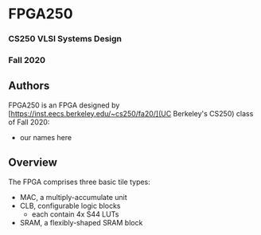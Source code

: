 # FPGA250

### CS250 VLSI Systems Design
### Fall 2020

## Authors

FPGA250 is an FPGA designed by [https://inst.eecs.berkeley.edu/~cs250/fa20/](UC Berkeley's CS250) class of Fall 2020:

- our names here

## Overview

The FPGA comprises three basic tile types:

- MAC, a multiply-accumulate unit
- CLB, configurable logic blocks
  - each contain 4x S44 LUTs
- SRAM, a flexibly-shaped SRAM block

## 
